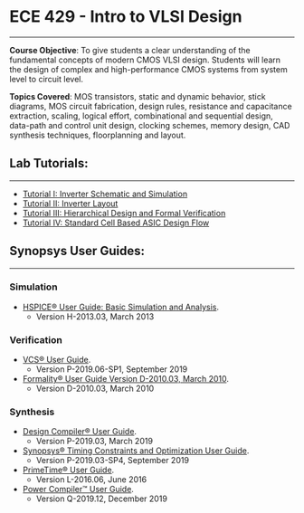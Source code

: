 # ECE 429 - Intro to VLSI Design
--------------------------------------------------------------------------

**Course Objective**: To give students a clear understanding of the fundamental concepts of modern CMOS VLSI design. Students will learn the design of complex and high-performance CMOS systems from system level to circuit level. 

**Topics Covered**: MOS transistors, static and dynamic behavior, stick diagrams, MOS circuit fabrication, design rules, resistance and capacitance extraction, scaling, logical effort, combinational and sequential design, data-path and control unit design, clocking schemes, memory design, CAD synthesis techniques, floorplanning and layout.

## Lab Tutorials: 
--------------------------------------------------------------------------
* [Tutorial I: Inverter Schematic and Simulation](./tut1_inv-sch&sim/)
* [Tutorial II: Inverter Layout](./tut2_inv-layout/)
* [Tutorial III: Hierarchical Design and Formal Verification](./tut3-hir-dsgn&form-verf)
* [Tutorial IV: Standard Cell Based ASIC Design Flow](./tut4_std-cell-based-ASIC-design-flow/)

## Synopsys User Guides:
--------------------------------------------------------------------------
### Simulation
* [HSPICE® User Guide: Basic Simulation and Analysis](https://github.com/nalnatsheh/synopsys_user_guides/blob/master/HSPICE%20User%20Guide%20Basic%20Simulation%20and%20Analysis%20H-2013.03%2C%20March%202013.pdf).
  - Version H-2013.03, March 2013

### Verification
* [VCS® User Guide](https://github.com/nalnatsheh/synopsys_user_guides/blob/master/VCS%20user%20guide%202019.06-SP1.pdf).
  - Version P-2019.06-SP1, September 2019
* [Formality® User Guide Version D-2010.03, March 2010](https://github.com/nalnatsheh/synopsys_user_guides/blob/master/Formality%C2%AE%20User%20Guide%20Version%20D-2010.03%2C%20March%202010.pdf).
  - Version D-2010.03, March 2010
 
### Synthesis 
* [Design Compiler® User Guide](https://github.com/nalnatsheh/synopsys_user_guides/blob/master/Design%20Compiler%20User%20Guide%20Version%20P-2019.03%2C%20March%202019.pdf).
  - Version P-2019.03, March 2019
* [Synopsys® Timing Constraints and Optimization User Guide](https://github.com/nalnatsheh/synopsys_user_guides/blob/master/Synopsys%20Timing%20Constraints%20and%20Optimization%20User%20Guide%202019.03-SP4.pdf).
  - Version P-2019.03-SP4, September 2019
* [PrimeTime® User Guide](https://github.com/nalnatsheh/synopsys_user_guides/blob/master/PrimeTime%C2%AE%20User%20Guide%20Version%20L-2016.06%2C%20June%202016.pdf).
  - Version L-2016.06, June 2016
* [Power Compiler™ User Guide](https://github.com/nalnatsheh/synopsys_user_guides/blob/master/Power%20Compiler%20User%20Guide%202019.12.pdf).
  - Version Q-2019.12, December 2019
